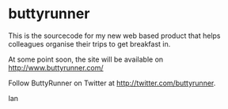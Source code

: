 buttyrunner
===========
This is the sourcecode for my new web based product that helps colleagues organise their trips to get breakfast in.

At some point soon, the site will be available on http://www.buttyrunner.com/

Follow ButtyRunner on Twitter at http://twitter.com/buttyrunner.

Ian
